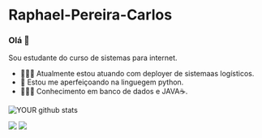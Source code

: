 # Raphael-Pereira-Carlos


### Olá 👋

Sou estudante do curso de sistemas para internet.

- 👨🏼‍🎓 Atualmente estou atuando com deployer de sistemaas logísticos.
- 🌱 Estou me aperfeiçoando na linguegem python.
- 👨🏽‍💻 Conhecimento em banco de dados e JAVA☕. 

![YOUR github stats](https://github-readme-stats.vercel.app/api?username=raphaelpcarlos)

[<img src="https://img.shields.io/badge/linkedin-%230077B5.svg?&style=for-the-badge&logo=linkedin&logoColor=white" />](https://www.linkedin.com/in/USERNAME/) [<img src = "https://img.shields.io/badge/instagram-%23E4405F.svg?&style=for-the-badge&logo=instagram&logoColor=white">](https://www.instagram.com/raphael_carlos17/)
